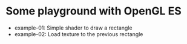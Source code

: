 # Some playground with OpenGL ES

  - example-01:  Simple shader to draw a rectangle
  - example-02:  Load texture to the previous rectangle

